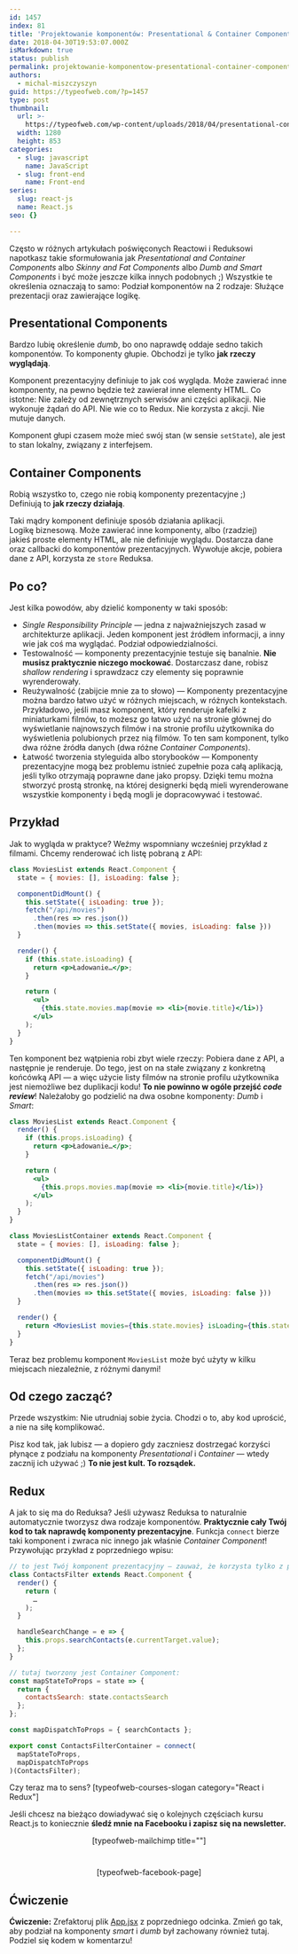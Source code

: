 ```yaml
---
id: 1457
index: 81
title: 'Projektowanie komponentów: Presentational & Container Components'
date: 2018-04-30T19:53:07.000Z
isMarkdown: true
status: publish
permalink: projektowanie-komponentow-presentational-container-components
authors:
  - michal-miszczyszyn
guid: https://typeofweb.com/?p=1457
type: post
thumbnail:
  url: >-
    https://typeofweb.com/wp-content/uploads/2018/04/presentational-container-components2.jpg
  width: 1280
  height: 853
categories:
  - slug: javascript
    name: JavaScript
  - slug: front-end
    name: Front-end
series:
  slug: react-js
  name: React.js
seo: {}

---
```

Często w różnych artykułach poświęconych Reactowi i Reduksowi napotkasz takie sformułowania jak _Presentational and Container Components_ albo _Skinny and Fat Components_ albo _Dumb and Smart Components_ i być może jeszcze kilka innych podobnych ;) Wszystkie te określenia oznaczają to samo: Podział komponentów na 2 rodzaje: Służące prezentacji oraz zawierające logikę.

<!--more-->

## Presentational Components
Bardzo lubię określenie _dumb_, bo ono naprawdę oddaje sedno takich komponentów. To komponenty głupie. Obchodzi je tylko **jak rzeczy wyglądają**.

Komponent prezentacyjny definiuje to jak coś wygląda. Może zawierać inne komponenty, na pewno będzie też zawierał inne elementy HTML. Co istotne: Nie zależy od zewnętrznych serwisów ani części aplikacji. Nie wykonuje żądań do API. Nie wie co to Redux. Nie korzysta z akcji. Nie mutuje danych.

Komponent głupi czasem może mieć swój stan (w sensie `setState`), ale jest to stan lokalny, związany z interfejsem.

## Container Components
Robią wszystko to, czego nie robią komponenty prezentacyjne ;) Definiują to **jak rzeczy działają**.

Taki mądry komponent definiuje sposób działania aplikacji. Logikę biznesową. Może zawierać inne komponenty, albo (rzadziej) jakieś proste elementy HTML, ale nie definiuje wyglądu. Dostarcza dane oraz callbacki do komponentów prezentacyjnych. Wywołuje akcje, pobiera dane z API, korzysta ze `store` Reduksa.

## Po co?
Jest kilka powodów, aby dzielić komponenty w taki sposób:

* _Single Responsibility Principle_ — jedna z najważniejszych zasad w architekturze aplikacji. Jeden komponent jest źródłem informacji, a inny wie jak coś ma wyglądać. Podział odpowiedzialności.
* Testowalność — komponenty prezentacyjnie testuje się banalnie. **Nie musisz praktycznie niczego mockować**. Dostarczasz dane, robisz _shallow rendering_ i sprawdzacz czy elementy się poprawnie wyrenderowały.
* Reużywalność (zabijcie mnie za to słowo) — Komponenty prezentacyjne można bardzo łatwo użyć w różnych miejscach, w różnych kontekstach. Przykładowo, jeśli masz komponent, który renderuje kafelki z miniaturkami filmów, to możesz go łatwo użyć na stronie głównej do wyświetlanie najnowszych filmów i na stronie profilu użytkownika do wyświetlenia polubionych przez nią filmów. To ten sam komponent, tylko dwa różne źródła danych (dwa różne _Container Components_).
* Łatwość tworzenia styleguida albo storybooków — Komponenty prezentacyjne mogą bez problemu istnieć zupełnie poza całą aplikacją, jeśli tylko otrzymają poprawne dane jako propsy. Dzięki temu można stworzyć prostą stronkę, na której designerki będą mieli wyrenderowane wszystkie komponenty i będą mogli je dopracowywać i testować.

## Przykład
Jak to wygląda w praktyce? Weźmy wspomniany wcześniej przykład z filmami. Chcemy renderować ich listę pobraną z API:

```jsx
class MoviesList extends React.Component {
  state = { movies: [], isLoading: false };

  componentDidMount() {
    this.setState({ isLoading: true });
    fetch("/api/movies")
      .then(res => res.json())
      .then(movies => this.setState({ movies, isLoading: false }))
  }

  render() {
    if (this.state.isLoading) {
      return <p>Ładowanie…</p>;
    }

    return (
      <ul>
        {this.state.movies.map(movie => <li>{movie.title}</li>)}
      </ul>
    );
  }
}
```

Ten komponent bez wątpienia robi zbyt wiele rzeczy: Pobiera dane z API, a następnie je renderuje. Do tego, jest on na stałe związany z konkretną końcówką API — a więc użycie listy filmów na stronie profilu użytkownika jest niemożliwe bez duplikacji kodu! **To nie powinno w ogóle przejść _code review_**! Należałoby go podzielić na dwa osobne komponenty: _Dumb_ i _Smart_:

```jsx
class MoviesList extends React.Component {
  render() {
    if (this.props.isLoading) {
      return <p>Ładowanie…</p>;
    }

    return (
      <ul>
        {this.props.movies.map(movie => <li>{movie.title}</li>)}
      </ul>
    );
  }
}
```

```jsx
class MoviesListContainer extends React.Component {
  state = { movies: [], isLoading: false };

  componentDidMount() {
    this.setState({ isLoading: true });
    fetch("/api/movies")
      .then(res => res.json())
      .then(movies => this.setState({ movies, isLoading: false }))
  }

  render() {
    return <MoviesList movies={this.state.movies} isLoading={this.state.isLoading} />
  }
}
```

Teraz bez problemu komponent `MoviesList` może być użyty w kilku miejscach niezależnie, z różnymi danymi!

## Od czego zacząć?
Przede wszystkim: Nie utrudniaj sobie życia. Chodzi o to, aby kod uprościć, a nie na siłę komplikować.

Pisz kod tak, jak lubisz — a dopiero gdy zaczniesz dostrzegać korzyści płynące z podziału na komponenty _Presentational_ i _Container_ — wtedy zacznij ich używać ;) **To nie jest kult. To rozsądek.**

## Redux
A jak to się ma do Reduksa? Jeśli używasz Reduksa to naturalnie automatycznie tworzysz dwa rodzaje komponentów. **Praktycznie cały Twój kod to tak naprawdę komponenty prezentacyjne**. Funkcja `connect` bierze taki komponent i zwraca nic innego jak właśnie _Container Component_! Przywołując przykład z poprzedniego wpisu:

```jsx
// to jest Twój komponent prezentacyjny — zauważ, że korzysta tylko z przekazanych propsów!
class ContactsFilter extends React.Component {
  render() {
    return (
      …
    );
  }

  handleSearchChange = e => {
    this.props.searchContacts(e.currentTarget.value);
  };
}

// tutaj tworzony jest Container Component:
const mapStateToProps = state => {
  return {
    contactsSearch: state.contactsSearch
  };
};

const mapDispatchToProps = { searchContacts };

export const ContactsFilterContainer = connect(
  mapStateToProps,
  mapDispatchToProps
)(ContactsFilter);
```

Czy teraz ma to sens? [typeofweb-courses-slogan category="React i Redux"]

Jeśli chcesz na bieżąco dowiadywać się o kolejnych częściach kursu React.js to koniecznie <strong>śledź mnie na Facebooku i zapisz się na newsletter.</strong>
<div style="text-align: center; margin-bottom: 40px;">[typeofweb-mailchimp title=""]</div>
<div style="text-align: center;">[typeofweb-facebook-page]</div>

## Ćwiczenie
**Ćwiczenie:** Zrefaktoruj plik [App.jsx](https://github.com/mmiszy/typeofweb-kurs-react/blob/contacts-list-3-redux/src/App.jsx) z poprzedniego odcinka. Zmień go tak, aby podział na komponenty _smart_ i _dumb_ był zachowany również tutaj. Podziel się kodem w komentarzu!
